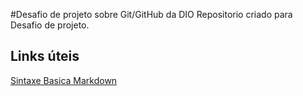#Desafio de projeto sobre Git/GitHub da DIO
Repositorio criado para Desafio de projeto.

## Links úteis
[Sintaxe Basica Markdown](https://www.markdownguide.org/basic-syntax/)
